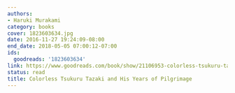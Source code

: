 ```yaml
---
authors:
- Haruki Murakami
category: books
cover: 1823603634.jpg
date: 2016-11-27 19:24:09-08:00
end_date: 2018-05-05 07:00:12-07:00
ids:
  goodreads: '1823603634'
link: https://www.goodreads.com/book/show/21106953-colorless-tsukuru-tazaki-and-his-years-of-pilgrimage
status: read
title: Colorless Tsukuru Tazaki and His Years of Pilgrimage
---
```

